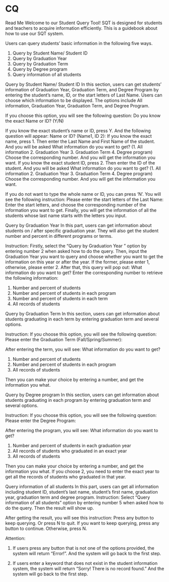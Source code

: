 # CQ
Read Me
Welcome to our Student Query Tool! SQT is designed for students and teachers to acquire information efficiently. This is a guidebook about how to use our SQT system. 

Users can query students’ basic information in the following five ways.
1.	Query by Student Name/ Student ID
2.	Query by Graduation Year 
3.	Query by Graduation Term
4.	Query by Degree program
5.	Query information of all students

Query by Student Name/ Student ID
In this section, users can get students’ information of Graduation Year, Graduation Term, and Degree Program by entering the student’s name, ID, or the start letters of Last Name. Users can choose which information to be displayed. The options include All information, Graduation Year, Graduation Term, and Degree Program.

If you choose this option, you will see the following question:
Do you know the exact Name or ID? (Y/N)

If you know the exact student’s name or ID, press Y. And the following question will appear:
Name or ID? (Name1, ID 2):
If you know the exact name, press 1. Then enter the Last Name and First Name of the student. And you will be asked What information do you want to get? (1. All information 2. Graduation Year 3. Graduation Term 4. Degree program) Choose the corresponding number. And you will get the information you want.
If you know the exact student ID, press 2. Then enter the ID of the student. And you will be asked What information do you want to get? (1. All information 2. Graduation Year 3. Graduation Term 4. Degree program) Choose the corresponding number. And you will get the information you want.

If you do not want to type the whole name or ID, you can press ‘N’. You will see the following instruction:
Please enter the start letters of the Last Name:
Enter the start letters, and choose the corresponding number of the information you want to get. Finally, you will get the information of all the students whose last name starts with the letters you input.

Query by Graduation Year 
In this part, users can get information about students on / after specific graduation year. They will also get the student number and percent in different programs or terms.

Instruction: 
Firstly, select the “Query by Graduation Year ” option by entering number 2 when asked how to do the query.
Then, input the Graduation Year you want to query and choose whether you want to get the information on this year or after the year. If the former, please enter 1, otherwise, please enter 2. 
After that, this query will pop out:
 What information do you want to get?
 Enter the corresponding number to retrieve the following information:
1.	Number and percent of students
2.	Number and percent of students in each program
3.	Number and percent of students in each term
4.	All records of students


Query by Graduation Term
In this section, users can get information about students graduating in each term by entering graduation term and several options.

Instruction:
If you choose this option, you will see the following question:
Please enter the Graduation Term (Fall/Spring/Summer):

After entering the term, you will see:
What information do you want to get?
1.	Number and percent of students
2.	Number and percent of students in each program
3.	All records of students

Then you can make your choice by entering a number, and get the information you what.

Query by Degree program
In this section, users can get information about students graduating in each program by entering graduation term and several options.

Instruction:
If you choose this option, you will see the following question:
Please enter the Degree Program:

After entering the program, you will see:
What information do you want to get?
1.	Number and percent of students in each graduation year
2.	All records of students who graduated in an exact year 
3.	All records of students

Then you can make your choice by entering a number, and get the information you what.
If you choose 2, you need to enter the exact year to get all the records of students who graduated in that year.



Query information of all students
In this part, users can get all information including student ID, student’s last name, student’s first name, graduation year, graduation term and degree program.
Instruction: 
Select “Query information of all students” option by entering number 5 when asked how to do the query. Then the result will show up.


After getting the result, you will see this instruction:
Press any button to keep querying. Or press N to quit. 
If you want to keep querying, press any button to continue. Otherwise, press N.

Attention:
1.	If users press any button that is not one of the options provided, the system will return “Error!”. And the system will go back to the first step.

2.	If users enter a keyword that does not exist in the student information system, the system will return “Sorry! There is no record found.” And the system will go back to the first step.
